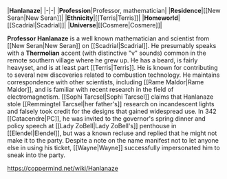 |**Hanlanaze**|
|-|-|
|**Profession**|Professor, mathematician|
|**Residence**|[[New Seran\|New Seran]]|
|**Ethnicity**|[[Terris\|Terris]]|
|**Homeworld**|[[Scadrial\|Scadrial]]|
|**Universe**|[[Cosmere\|Cosmere]]|

**Professor Hanlanaze** is a well known mathematician and scientist from [[New Seran\|New Seran]] on [[Scadrial\|Scadrial]].
He presumably speaks with a **Thermolian** accent (with distinctive "v" sounds) common in the remote southern village where he grew up. He has a beard, is fairly heavyset, and is at least part [[Terris\|Terris]].
He is known for contributing to several new discoveries related to combustion technology. He maintains correspondence with other scientists, including [[Rame Maldor\|Rame Maldor]], and is familiar with recent research in the field of electromagnetism. [[Sophi Tarcsel\|Sophi Tarcsel]] claims that Hanlanaze stole [[Remmingtel Tarcsel\|her father's]] research on incandescent lights and falsely took credit for the designs that gained widespread use.
In 342 [[Catacendre\|PC]], he was invited to the governor's spring dinner and policy speech at [[Lady ZoBell\|Lady ZoBell's]] penthouse in [[Elendel\|Elendel]], but was a known recluse and replied that he might not make it to the party. Despite a note on the name manifest not to let anyone else in using his ticket, [[Wayne\|Wayne]] successfully impersonated him to sneak into the party.



https://coppermind.net/wiki/Hanlanaze